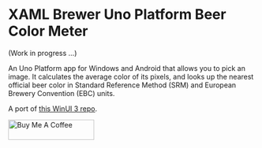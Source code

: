 # XAML Brewer Uno Platform Beer Color Meter

(Work in progress ...)

An Uno Platform app for Windows and Android that allows you to pick an image. It calculates the average color of its pixels, and looks up the nearest official beer color in Standard Reference Method (SRM) and European Brewery Convention (EBC) units.

A port of <a href="https://github.com/XamlBrewer/XamlBrewer-WinUI3-Beer-Color-Meter" target="_blank">this WinUI 3 repo</a>.

<a href="https://www.buymeacoffee.com/xamlbrewer" target="_blank"><img src="https://cdn.buymeacoffee.com/buttons/default-orange.png" alt="Buy Me A Coffee" height="41" width="174"></a>
